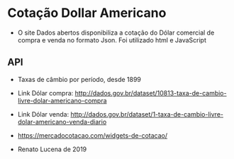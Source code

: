 # Cotação Dollar Americano

- O site Dados abertos disponibiliza a cotação do Dólar comercial de compra e venda no formato Json. Foi utilizado html e JavaScript

## API
- Taxas de câmbio por período, desde 1899
- Link Dólar compra: http://dados.gov.br/dataset/10813-taxa-de-cambio-livre-dolar-americano-compra

- Link Dólar venda: http://dados.gov.br/dataset/1-taxa-de-cambio-livre-dolar-americano-venda-diario

- https://mercadocotacao.com/widgets-de-cotacao/

- Renato Lucena de 2019
